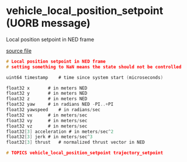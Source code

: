 # vehicle_local_position_setpoint (UORB message)

Local position setpoint in NED frame

[source file](https://github.com/PX4/PX4-Autopilot/blob/master/msg/vehicle_local_position_setpoint.msg)

```c
# Local position setpoint in NED frame
# setting something to NaN means the state should not be controlled

uint64 timestamp    # time since system start (microseconds)

float32 x       # in meters NED
float32 y       # in meters NED
float32 z       # in meters NED
float32 yaw     # in radians NED -PI..+PI
float32 yawspeed    # in radians/sec
float32 vx      # in meters/sec
float32 vy      # in meters/sec
float32 vz      # in meters/sec
float32[3] acceleration # in meters/sec^2
float32[3] jerk # in meters/sec^3
float32[3] thrust   # normalized thrust vector in NED

# TOPICS vehicle_local_position_setpoint trajectory_setpoint

```
